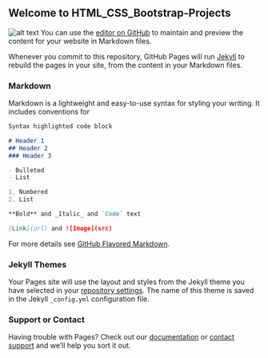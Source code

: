 ## Welcome to HTML_CSS_Bootstrap-Projects

![alt text](https://www.google.am/search?q=html+css+bootstrap+funny+photos&sa=X&biw=1517&bih=681&tbm=isch&source=iu&ictx=1&fir=5QjBd40C5HxMAM%253A%252CNmUbywvXEeY2nM%252C_&usg=__nFjwDLNcm_yxZWlSxR5kkDkHBpw%3D&ved=0ahUKEwi26NPF9ebYAhUB1SwKHd70CFAQ9QEIPDAE#imgrc=5QjBd40C5HxMAM:)
You can use the [editor on GitHub](https://github.com/LilitHakobyan/HTML_CSS_Bootstrap-Projects/edit/master/README.md) to maintain and preview the content for your website in Markdown files.

Whenever you commit to this repository, GitHub Pages will run [Jekyll](https://jekyllrb.com/) to rebuild the pages in your site, from the content in your Markdown files.

### Markdown

Markdown is a lightweight and easy-to-use syntax for styling your writing. It includes conventions for

```markdown
Syntax highlighted code block

# Header 1
## Header 2
### Header 3

- Bulleted
- List

1. Numbered
2. List

**Bold** and _Italic_ and `Code` text

[Link](url) and ![Image](src)
```

For more details see [GitHub Flavored Markdown](https://guides.github.com/features/mastering-markdown/).

### Jekyll Themes

Your Pages site will use the layout and styles from the Jekyll theme you have selected in your [repository settings](https://github.com/LilitHakobyan/HTML_CSS_Bootstrap-Projects/settings). The name of this theme is saved in the Jekyll `_config.yml` configuration file.

### Support or Contact

Having trouble with Pages? Check out our [documentation](https://help.github.com/categories/github-pages-basics/) or [contact support](https://github.com/contact) and we’ll help you sort it out.
